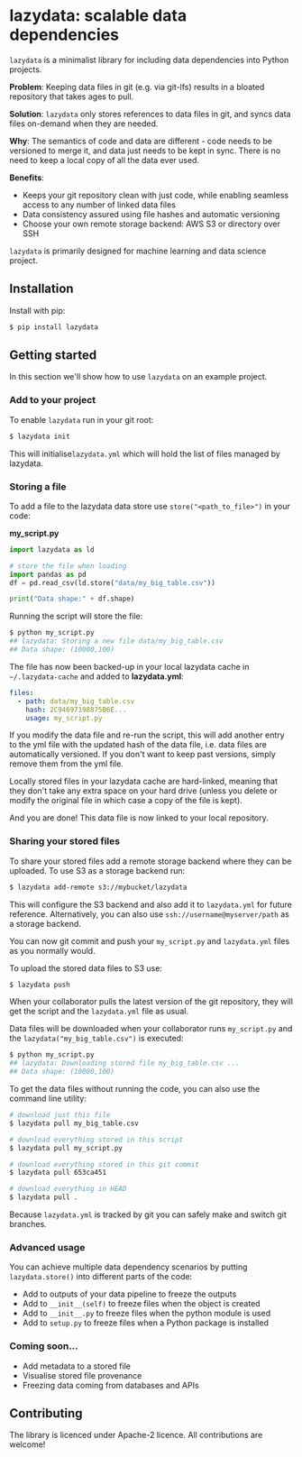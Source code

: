 # lazydata: scalable data dependencies

`lazydata` is a minimalist library for including data dependencies into Python projects. 

**Problem**: Keeping data files in git (e.g. via git-lfs) results in a bloated repository that takes ages to pull.  

**Solution**: `lazydata` only stores references to data files in git, and syncs data files on-demand when they are needed.

**Why**: The semantics of code and data are different - code needs to be versioned to merge it, and data just needs to be kept in sync. There is no need to keep a local copy of all the data ever used.   

**Benefits**:

- Keeps your git repository clean with just code, while enabling seamless access to any number of linked data files 
- Data consistency assured using file hashes and automatic versioning
- Choose your own remote storage backend: AWS S3 or directory over SSH

`lazydata` is primarily designed for machine learning and data science project. 

## Installation

Install with pip:

```bash
$ pip install lazydata
```
## Getting started 

In this section we'll show how to use `lazydata` on an example project.

### Add to your project

To enable `lazydata` run in your git root:

```bash
$ lazydata init 
```

This will initialise`lazydata.yml` which will hold the list of files managed by lazydata. 

### Storing a file

To add a file to the lazydata data store use `store("<path_to_file>")` in your code:

**my_script.py**
```python
import lazydata as ld

# store the file when loading  
import pandas as pd
df = pd.read_csv(ld.store("data/my_big_table.csv"))

print("Data shape:" + df.shape)

```

Running the script will store the file:

```bash
$ python my_script.py
## lazydata: Storing a new file data/my_big_table.csv
## Data shape: (10000,100)
```

The file has now been backed-up in your local lazydata cache in `~/.lazydata-cache` and added to **lazydata.yml**:
```yaml
files:
  - path: data/my_big_table.csv
    hash: 2C94697198875B6E...
    usage: my_script.py

```

If you modify the data file and re-run the script, this will add another entry to the yml file with the updated hash of the data file, i.e. data files are automatically versioned. If you don't want to keep past versions, simply remove them from the yml file. 

Locally stored files in your lazydata cache are hard-linked, meaning that they don't take any extra space on your hard drive (unless you delete or modify the original file in which case a copy of the file is kept). 

And you are done! This data file is now linked to your local repository.

### Sharing your stored files

To share your stored files add a remote storage backend where they can be uploaded. To use S3 as a storage backend run:

```bash
$ lazydata add-remote s3://mybucket/lazydata
```

This will configure the S3 backend and also add it to `lazydata.yml` for future reference. Alternatively, you can also use `ssh://username@myserver/path` as a storage backend.

You can now git commit and push your  `my_script.py` and `lazydata.yml` files as you normally would. 
 
To upload the stored data files to S3 use:

```bash
$ lazydata push
```

When your collaborator pulls the latest version of the git repository, they will get the script and the `lazydata.yml` file as usual.  

Data files will be downloaded when your collaborator runs `my_script.py` and the `lazydata("my_big_table.csv")` is executed:

```bash
$ python my_script.py
## lazydata: Downloading stored file my_big_table.csv ...
## Data shape: (10000,100)
``` 

To get the data files without running the code, you can also use the command line utility:

```bash
# download just this file
$ lazydata pull my_big_table.csv

# download everything stored in this script
$ lazydata pull my_script.py

# download everything stored in this git commit
$ lazydata pull 653ca451

# download everything in HEAD
$ lazydata pull .
```

Because `lazydata.yml` is tracked by git you can safely make and switch git branches. 

### Advanced usage

You can achieve multiple data dependency scenarios by putting `lazydata.store()` into different parts of the code:

- Add to outputs of your data pipeline to freeze the outputs
- Add to `__init__(self)` to freeze files when the object is created
- Add to `__init__.py` to freeze files when the python module is used
- Add to `setup.py` to freeze files when a Python package is installed

### Coming soon... 

- Add metadata to a stored file
- Visualise stored file provenance
- Freezing data coming from databases and APIs

## Contributing

The library is licenced under Apache-2 licence. All contributions are welcome!
   